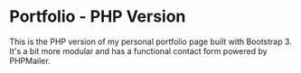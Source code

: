 # Portfolio - PHP Version
This is the PHP version of my personal portfolio page built with Bootstrap 3. It's a bit more modular and has a functional contact form powered by PHPMailer.
